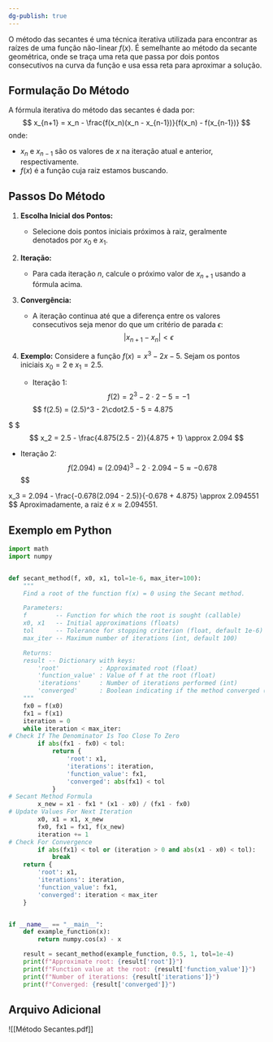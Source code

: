 ```yaml
---
dg-publish: true
---
```


O método das secantes é uma técnica iterativa utilizada para encontrar as raízes de uma função não-linear $f(x)$. É semelhante ao método da secante geométrica, onde se traça uma reta que passa por dois pontos consecutivos na curva da função e usa essa reta para aproximar a solução.

## Formulação Do Método

A fórmula iterativa do método das secantes é dada por:
$$
x_{n+1} = x_n - \frac{f(x_n)(x_n - x_{n-1})}{f(x_n) - f(x_{n-1})}
$$
onde:

- $x_n$ e $x_{n-1}$ são os valores de $x$ na iteração atual e anterior, respectivamente.
- $f(x)$ é a função cuja raiz estamos buscando.

## Passos Do Método

1. **Escolha Inicial dos Pontos:**
   - Selecione dois pontos iniciais próximos à raiz, geralmente denotados por $x_0$ e $x_1$.

2. **Iteração:**
   - Para cada iteração $n$, calcule o próximo valor de $x_{n+1}$ usando a fórmula acima.

3. **Convergência:**
   - A iteração continua até que a diferença entre os valores consecutivos seja menor do que um critério de parada $\epsilon$:
$$
 |x_{n+1} - x_n| < \epsilon
$$
4. **Exemplo:**
   Considere a função $f(x) = x^3 - 2x - 5$. Sejam os pontos iniciais $x_0 = 2$ e $x_1 = 2.5$.

   - Iteração 1:
$$
f(2) = 2^3 - 2\cdot2 - 5 = -1
$$
$$
f(2.5) = (2.5)^3 - 2\cdot2.5 - 5 = 4.875

$
$$$
x_2 = 2.5 - \frac{4.875(2.5 - 2)}{4.875 + 1} \approx 2.094
$$
   - Iteração 2:
$$
f(2.094) \approx (2.094)^3 - 2\cdot2.094 - 5 \approx -0.678
$$$$

x_3 = 2.094 - \frac{-0.678(2.094 - 2.5)}{-0.678 + 4.875} \approx 2.094551
$$
   Aproximadamente, a raiz é $x \approx 2.094551$.

## Exemplo em Python

```python
import math
import numpy


def secant_method(f, x0, x1, tol=1e-6, max_iter=100):
    """
    Find a root of the function f(x) = 0 using the Secant method.

    Parameters:
    f        -- Function for which the root is sought (callable)
    x0, x1   -- Initial approximations (floats)
    tol      -- Tolerance for stopping criterion (float, default 1e-6)
    max_iter -- Maximum number of iterations (int, default 100)

    Returns:
    result -- Dictionary with keys:
        'root'           : Approximated root (float)
        'function_value' : Value of f at the root (float)
        'iterations'     : Number of iterations performed (int)
        'converged'      : Boolean indicating if the method converged (bool)
    """
    fx0 = f(x0)
    fx1 = f(x1)
    iteration = 0
    while iteration < max_iter:
# Check If The Denominator Is Too Close To Zero
        if abs(fx1 - fx0) < tol:
            return {
                'root': x1,
                'iterations': iteration,
                'function_value': fx1,
                'converged': abs(fx1) < tol
            }
# Secant Method Formula
        x_new = x1 - fx1 * (x1 - x0) / (fx1 - fx0)
# Update Values For Next Iteration
        x0, x1 = x1, x_new
        fx0, fx1 = fx1, f(x_new)
        iteration += 1
# Check For Convergence
        if abs(fx1) < tol or (iteration > 0 and abs(x1 - x0) < tol):
            break
    return {
        'root': x1,
        'iterations': iteration,
        'function_value': fx1,
        'converged': iteration < max_iter
    }


if __name__ == "__main__":
    def example_function(x):
        return numpy.cos(x) - x

    result = secant_method(example_function, 0.5, 1, tol=1e-4)
    print(f"Approximate root: {result['root']}")
    print(f"Function value at the root: {result['function_value']}")
    print(f"Number of iterations: {result['iterations']}")
    print(f"Converged: {result['converged']}")
```

## Arquivo Adicional

![[Método Secantes.pdf]]
